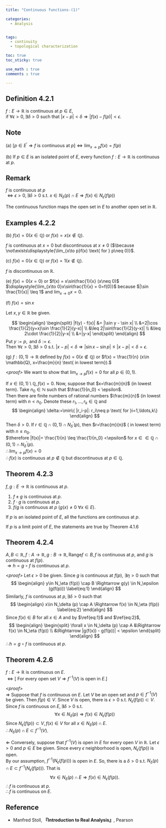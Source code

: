 ```yaml
---
title: "Continuous functions-(1)"

categories:
  - Analysis


tags:
  - continuity
  - topological characterization

toc: true
toc_sticky: true

use_math : true
comments : true

---
```

## Definition 4.2.1
$f:E\to \mathbb{R}$ is continuous at $p\in E$, <br /> if $\forall \epsilon >0, \exists \delta >0$ such that $|x-p|<\delta \Rightarrow |f(x)-f(p)|<\epsilon$.

## Note
(a) $[p\in E^\prime \Rightarrow f \text{ is continuous at }p] \iff \displaystyle{\lim_{x\to p}f(x)=f(p)}$ 

(b) If $p\in E$ is an isolated point of $E$, every function $f:E\to \mathbb{R}$ is continuous at $p$.

## Remark
$f$ is continuous at $p$ <br />$\iff \epsilon >0, \exists \delta >0 \text{ s.t. }x\in N_\delta (p) \cap E \Rightarrow f(x) \in N_\epsilon (f(p))$

The continuous function maps the open set in $E$ to another open set in $\mathbb{R}.$

## Examples 4.2.2
(b) $f(x) = 0 (x\in \mathbb{Q})$ or $f(x) = x (x\not\in \mathbb{Q})$.

$f$ is continuous at $x=0$ but discontinuous at $x\neq 0$ ($\because \not\exists\displaystyle{\lim_{x\to p}f(x) \text{ for } p\neq 0)}$.

(c) $f(x) = 0 (x\in \mathbb{Q})$ or $f(x) = 1 (x\not\in \mathbb{Q}).$

$f$ is discontinuous on $\mathbb{R}$.

(e) $f(x) = 0 (x=0)$ or $f(x) = x\sin\frac{1}{x} (x\neq 0)$
<br />
$\displaystyle{\lim_{x\to 0}x\sin\frac{1}{x} = 0=f(0)}$ because $|\sin \frac{1}{x}| \leq 1$ and $\displaystyle{\lim_{x\to 0}x =0}$.

(f) $f(x) = \sin x$

Let $x,y \in \mathbb{R}$ be given.

$$
\begin{align}
\begin{split}
|f(y) - f(x)| &= |\sin y - \sin x| \\
&=2|\cos \frac{1}{2}(y+x)\sin \frac{1}{2}(y-x)| \\
&\leq 2|\sin\frac{1}{2}(y-x)| \\
&\leq 2\cdot \frac{1}{2}|y-x| \\
&=|y-x|
\end{split}
\end{align}
$$
Put $y:=p, \text{ and }\delta :=\epsilon$.  <br />Then $\forall \epsilon >0, \exists \delta >0$ s.t. $|x-p|<\delta \Rightarrow |\sin x -\sin p| \leq |x-p| <\delta =\epsilon$.

(g) $f:(0,1)\to\mathbb{R}$ defined by $f(x) =0 (x\not\in \mathbb{Q})$ or $f(x) = \frac{1}{n} (x\in \mathbb{Q}, x=\frac{m}{n} \text{ in lowest term}).$ 

<*proof*>
We want to show that $\displaystyle{\lim_{x\to p}f(x)=0}$ for all $p\in (0,1)$.

If $x\in (0,1)\setminus \mathbb{Q}, f(x)=0$. Now, suppose that $x=\frac{m}{n}$ (in lowest term). Take $n_0 \in \mathbb{N}$ such that $\frac{1}{n_0} < \epsilon$. <br /> Then there are finite numbers of rational numbers $\frac{m}{n}$ (in lowest term) with $n<n_0$. Denote these $r_1,\ldots, r_k\in \mathbb{Q}$ and 
$$
\begin{align}
\delta:=\min\{ |r_i-p|: r_i\neq p \text{ for }i=1,\ldots,k\}
\end{align}
$$
Then $\delta >0$. If $r\in \mathbb{Q}\cap(0,1)\cap N^\prime_\delta (p)$, then $r=\frac{m}{n}$ ( in lowest term) with $n\leq n_0$. <br /> $\therefore |f(x)|= \frac{1}{n} \leq \frac{1}{n_0} <\epsilon$ for $x\in \in \mathbb{Q}\cap(0,1)\cap N^\prime_\delta (p)$. <br /> $\therefore \displaystyle{\lim_{x\to p}f(x)=0}$ <br /> $\therefore f(x)$ is continuous at $p\not\in \mathbb{Q}$ but discontinuous at $p\in \mathbb{Q}$.
$$\tag*{$\square$}$$

## Theorem 4.2.3
$f,g: E\to\mathbb{R}$ is continuous at $p$.

1. $f\pm g$ is continuous at $p$.
2. $f\cdot g$ is continuous at $p$.
3. $f/g$ is continuous at $p$ $(g(x)\neq 0 \: \forall x \in E)$.

If $p$ is an isolated point of $E$, all the functions are continuous at $p$.

If $p$ is a limit point of $E$, the statements are true by Theorem 4.1.6
$$\tag*{$\square$}$$


## Theorem 4.2.4
$A,B\subset \mathbb{R}, f:A\to\mathbb{R}, g:B\to\mathbb{R}, \text{Range} f\subset B, f$ is continuous at $p$, and $g$ is continuous at $f(p)$. <br /> $\Rightarrow h=g\circ f$ is continuous at $p$.

<*proof*>
Let $\epsilon >0$ be given. Since $g$ is continuous at $f(p)$, $\exists \eta >0$ such that 
$$
\begin{align}
y\in N_\eta (f(p)) \cap B \Rightarrow g(y) \in N_\epsilon (g(f(p)))
\label{eq:1}
\end{align}
$$
Similarly, $f$ is continuous at $p, \exists \delta >0$ such that 
$$
\begin{align}
x\in N_\delta (p) \cap A \Rightarrow f(x) \in N_\eta (f(p))
\label{eq:2}
\end{align}
$$
Since $f(x)\in B$ for all $x\in A$ and by $\ref{eq:1}$ and $\ref{eq:2}$,
$$
\begin{align}
\begin{split}
\forall x \in N_\delta (p) \cap A &\Rightarrow f(x) \in N_\eta (f(p)) \\
&\Rightarrow |g(f(x)) - g(f(p))| < \epsilon
\end{split}
\end{align}
$$
$\therefore h=g\circ f$ is continuous at $p$.
$$\tag*{$\square$}$$

## Theorem 4.2.6
$f:E\to\mathbb{R}$ is continuous on $E$. <br /> $\iff [\text{ For every open set }V  \Rightarrow f^{-1}(V) \text{ is open in } E.]$

<*proof*> <br />
$\Rightarrow$ Suppose that $f$ is continuous on $E$. Let $V$ be an open set and $p\in f^{-1}(V)$ be given. Then $f(p) \in V$. Since $V$ is open, there is $\epsilon >0$ s.t.  $N_{\epsilon} (f(p)) \subset V.$ Since $f$ is continuous on $E, \exists \delta >0$ s.t. 
$$
\forall x \in N_\delta (p) \Rightarrow f(x) \in N_\epsilon (f(p))
$$
Since $N_\epsilon (f(p)) \subset V, f(x)\in V$ for all $x\in N_\delta (p)\cap E$. <br /> $\therefore N_\delta (p) \cap E \subset f^{-1}(V)$.

$\Leftarrow$ Conversely, suppose that $f^{-1}(V)$ is open in $E$ for every open $V$ in $\mathbb{R}$. Let $\epsilon>0$ and $p\in E$ be given. Since every $\epsilon$ neighborhood is open,  $N_\epsilon (f(p))$ is open. <br /> By our assumption, $f^{-1}(N_\epsilon (f(p)))$ is open in $E$. So, there is a $\delta >0$ s.t. $N_\delta (p) \cap E \subset f^{-1}(N_\epsilon (f(p)))$. That is 
$$
\forall x\in N_\delta (p) \cap E \Rightarrow f(x) \in N_\epsilon (f(p)).
$$
$\therefore f$ is continuous at $p$. <br /> $\therefore f$ is continuous on $E$.
$$\tag*{$\square$}$$

## Reference
- Manfred Stoll,  **『**Introduction to Real Analysis**』**, Pearson
